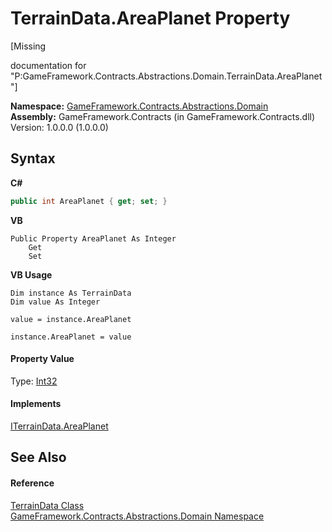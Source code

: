 # TerrainData.AreaPlanet Property 
 

\[Missing <summary> documentation for "P:GameFramework.Contracts.Abstractions.Domain.TerrainData.AreaPlanet"\]

**Namespace:**&nbsp;<a href="cbea2cac-4b61-7f85-9e15-c3347ab319fc">GameFramework.Contracts.Abstractions.Domain</a><br />**Assembly:**&nbsp;GameFramework.Contracts (in GameFramework.Contracts.dll) Version: 1.0.0.0 (1.0.0.0)

## Syntax

**C#**<br />
``` C#
public int AreaPlanet { get; set; }
```

**VB**<br />
``` VB
Public Property AreaPlanet As Integer
	Get
	Set
```

**VB Usage**<br />
``` VB Usage
Dim instance As TerrainData
Dim value As Integer

value = instance.AreaPlanet

instance.AreaPlanet = value
```


#### Property Value
Type: <a href="http://msdn2.microsoft.com/en-us/library/td2s409d" target="_blank">Int32</a>

#### Implements
<a href="960b225c-eba2-0c0f-9d3d-8c3624a28635">ITerrainData.AreaPlanet</a><br />

## See Also


#### Reference
<a href="0fdaa37e-ba26-4e5f-3211-ffc17adcac50">TerrainData Class</a><br /><a href="cbea2cac-4b61-7f85-9e15-c3347ab319fc">GameFramework.Contracts.Abstractions.Domain Namespace</a><br />